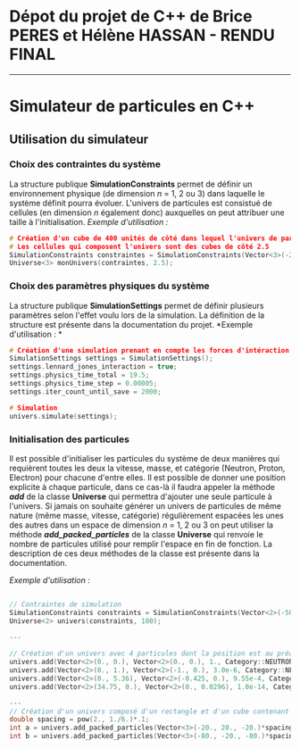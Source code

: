 # Dépot du projet de C++ de Brice PERES et Hélène HASSAN - RENDU FINAL
---

# Simulateur de particules en C++


## Utilisation du simulateur

### Choix des contraintes du système

La structure publique **SimulationConstraints** permet de définir un environnement physique (de dimension *n* = 1, 2 ou 3) dans laquelle le système définit pourra évoluer. L'univers de particules est consistué de cellules (en dimension *n* également donc) auxquelles on peut attribuer une taille à l'initialisation.
*Exemple d'utilisation :*

```cpp
# Création d'un cube de 400 unités de côté dans lequel l'univers de particules évoluera
# Les cellules qui composent l'univers sont des cubes de côté 2.5
SimulationConstraints constraintes = SimulationConstraints(Vector<3>(-200.), Vector<3>(200.));
Universe<3> monUnivers(contraintes, 2.5);
```


### Choix des paramètres physiques du système

La structure publique **SimulationSettings** permet de définir plusieurs paramètres selon l'effet voulu lors de la simulation. La définition de la structure est présente dans la documentation du projet.
*Exemple d'utilisation : *

```cpp
# Création d'une simulation prenant en compte les forces d'intéraction de Lennard-Joes, avec un pas de simulation de 0.00005 secondes et un temps total de simulation de 19.5 secondes. La simulation est sauvegardée toutes les 2000 itérations.
SimulationSettings settings = SimulationSettings();  
settings.lennard_jones_interaction = true;  
settings.physics_time_total = 19.5;  
settings.physics_time_step = 0.00005;  
settings.iter_count_until_save = 2000;

# Simulation
univers.simulate(settings);
```

### Initialisation des particules

Il est possible d'initialiser les particules du système de deux manières qui requièrent toutes les deux la vitesse, masse, et catégorie (Neutron, Proton, Electron) pour chacune d'entre elles.
Il est possible de donner une position explicite à chaque particule, dans ce cas-là il faudra appeler la méthode  ***add*** de la classe **Universe** qui permettra d'ajouter une seule particule à l'univers. Si jamais on souhaite générer un univers de particules de même nature (même masse, vitesse, catégorie) régulièrement espacées les unes des autres dans un espace de dimension *n* = 1, 2 ou 3 on peut utiliser la méthode ***add_packed_particles*** de la classe **Universe** qui renvoie le nombre de particules utilisé pour remplir l'espace en fin de fonction. La description de ces deux méthodes de la classe est présente dans la documentation.

*Exemple d'utilisation :*

```cpp

// Contraintes de simulation  
SimulationConstraints constraints = SimulationConstraints(Vector<2>(-50.), Vector<2>(50.));  
Universe<2> univers(constraints, 100);

---
  
// Création d'un univers avec 4 particules dont la position est au préalable définie 
univers.add(Vector<2>(0., 0.), Vector<2>(0., 0.), 1., Category::NEUTRON);  
univers.add(Vector<2>(0., 1.), Vector<2>(-1., 0.), 3.0e-6, Category::NEUTRON);  
univers.add(Vector<2>(0., 5.36), Vector<2>(-0.425, 0.), 9.55e-4, Category::NEUTRON);  
univers.add(Vector<2>(34.75, 0.), Vector<2>(0., 0.0296), 1.0e-14, Category::NEUTRON);

---
// Création d'un univers composé d'un rectangle et d'un cube contenant des particules régulièrements espacées de la quantité "spacing". 
double spacing = pow(2., 1./6.)*.1;
int a = univers.add_packed_particles(Vector<3>(-20., 20., -20.)*spacing+Vector<3>(0., 5., 0.), Vector<3>(20., 60., 20.)*spacing+Vector<3>(0., 5., 0.), Vector<3>(0., -10., 0.), 1., NEUTRON, Vector<3>(4, 4, 4));  
int b = univers.add_packed_particles(Vector<3>(-80., -20., -80.)*spacing, Vector<3>(80., 20., 80.)*spacing, Vector<3>(0.), 1., NEUTRON, Vector<3>(16, 4, 16));

```


